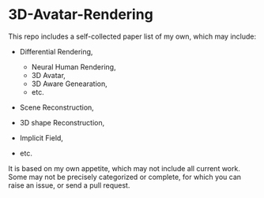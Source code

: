 # 3D-Avatar-Rendering
This repo includes a self-collected paper list of my own, which may include:

- Differential Rendering,
  - Neural Human Rendering, 
  - 3D Avatar,
  - 3D Aware Genearation,
  - etc.

- Scene Reconstruction,
- 3D shape Reconstruction, 
- Implicit Field,

- etc.

It is based on my own appetite, which may not include all current work. Some may not be precisely categorized or complete, for which you can raise an issue, or send a pull request.

